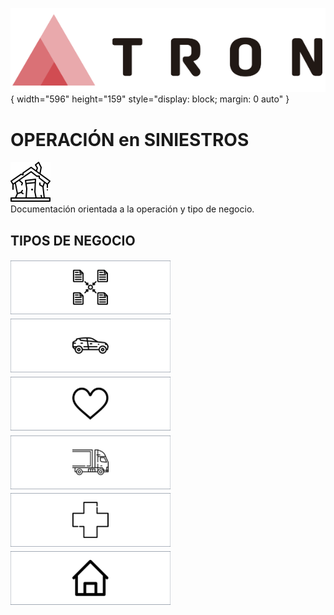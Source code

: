![Imagen LOGO](./00-Imagen/logo-TRON.png){ width="596" height="159" style="display: block; margin: 0 auto" }

# OPERACIÓN en SINIESTROS

![Imagen SINIESTRO](./00-Imagen/icono-siniestro.png)   
Documentación orientada a la operación y tipo de negocio.

## TIPOS DE NEGOCIO

[![Imagen COMÚN](./00-Imagen/boton-siniestros-comun.png "Común")](../../../../../01-TRON/01-Documentacion/01-Modulos/04-Siniestros/02-Operacion/01-Comun/OPERACION-Siniestros-Comun.md#titulo)
![Imagen AUTO](./00-Imagen/boton-siniestros-automovil.png "Automóvil")
![Imagen VIDA](./00-Imagen/boton-siniestros-vida.png "Vida")
![Imagen TRANSPORTE](./00-Imagen/boton-siniestros-transporte.png "Transportes")
![Imagen SALUD](./00-Imagen/boton-siniestros-salud.png "Salud")
![Imagen GENERALES](./00-Imagen/boton-siniestros-general.png "Generales")
